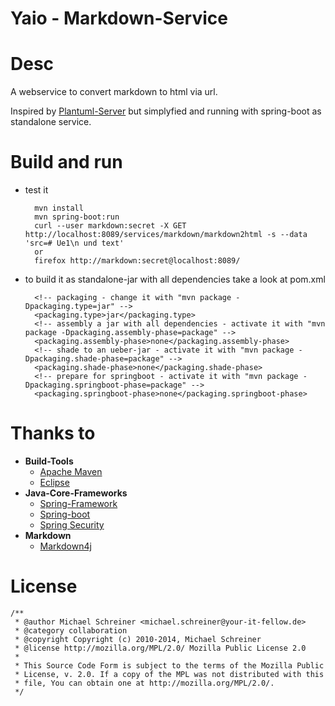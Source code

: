 Yaio - Markdown-Service
=====================

# Desc
A webservice to convert markdown to html via url.

Inspired by [Plantuml-Server](https://github.com/plantuml/plantuml-server) but simplyfied 
and running with spring-boot as standalone service. 

# Build and run
- test it

        mvn install
        mvn spring-boot:run
        curl --user markdown:secret -X GET http://localhost:8089/services/markdown/markdown2html -s --data 'src=# Ue1\n und text'
        or 
        firefox http://markdown:secret@localhost:8089/

- to build it as standalone-jar with all dependencies take a look at pom.xml

        <!-- packaging - change it with "mvn package -Dpackaging.type=jar" -->
        <packaging.type>jar</packaging.type>
        <!-- assembly a jar with all dependencies - activate it with "mvn package -Dpackaging.assembly-phase=package" -->
        <packaging.assembly-phase>none</packaging.assembly-phase>
        <!-- shade to an ueber-jar - activate it with "mvn package -Dpackaging.shade-phase=package" -->
        <packaging.shade-phase>none</packaging.shade-phase>
        <!-- prepare for springboot - activate it with "mvn package -Dpackaging.springboot-phase=package" -->
        <packaging.springboot-phase>none</packaging.springboot-phase>


# Thanks to
- **Build-Tools**
    - [Apache Maven](https://github.com/apache/maven)
    - [Eclipse](http://eclipse.org/)
- **Java-Core-Frameworks**
    - [Spring-Framework](https://github.com/spring-projects/spring-framework)
    - [Spring-boot](https://github.com/spring-projects/spring-boot)
    - [Spring Security](https://github.com/spring-projects/spring-security)
- **Markdown**
    - [Markdown4j](https://code.google.com/p/markdown4j/)

# License
    /**
     * @author Michael Schreiner <michael.schreiner@your-it-fellow.de>
     * @category collaboration
     * @copyright Copyright (c) 2010-2014, Michael Schreiner
     * @license http://mozilla.org/MPL/2.0/ Mozilla Public License 2.0
     *
     * This Source Code Form is subject to the terms of the Mozilla Public
     * License, v. 2.0. If a copy of the MPL was not distributed with this
     * file, You can obtain one at http://mozilla.org/MPL/2.0/.
     */
